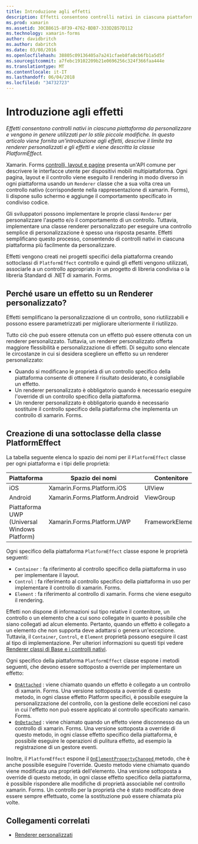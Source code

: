 ```yaml
---
title: Introduzione agli effetti
description: Effetti consentono controlli nativi in ciascuna piattaforma da personalizzare e vengono in genere utilizzati per lo stile piccole modifiche. In questo articolo viene fornita un'introduzione agli effetti, descrive il limite tra renderer personalizzati e gli effetti e viene descritta la classe PlatformEffect.
ms.prod: xamarin
ms.assetid: 30CB8615-8F39-4762-BDB7-333D2B57D112
ms.technology: xamarin-forms
author: davidbritch
ms.author: dabritch
ms.date: 03/08/2016
ms.openlocfilehash: 38805c09136405a7a241cfaeb8fa8cb6fb1a5d5f
ms.sourcegitcommit: a7febc19102209b21e0696256c324f366faa444e
ms.translationtype: MT
ms.contentlocale: it-IT
ms.lasthandoff: 06/04/2018
ms.locfileid: "34732723"
---
```

# <a name="introduction-to-effects"></a>Introduzione agli effetti

_Effetti consentono controlli nativi in ciascuna piattaforma da personalizzare e vengono in genere utilizzati per lo stile piccole modifiche. In questo articolo viene fornita un'introduzione agli effetti, descrive il limite tra renderer personalizzati e gli effetti e viene descritta la classe PlatformEffect._

Xamarin. Forms [controlli, layout e pagine](~/xamarin-forms/user-interface/controls/index.md) presenta un'API comune per descrivere le interfacce utente per dispositivi mobili multipiattaforma. Ogni pagina, layout e il controllo viene eseguito il rendering in modo diverso in ogni piattaforma usando un `Renderer` classe che a sua volta crea un controllo nativo (corrispondente nella rappresentazione di xamarin. Forms), li dispone sullo schermo e aggiunge il comportamento specificato in condiviso codice.

Gli sviluppatori possono implementare le proprie classi `Renderer` per personalizzare l'aspetto e/o il comportamento di un controllo. Tuttavia, implementare una classe renderer personalizzato per eseguire una controllo semplice di personalizzazione è spesso una risposta pesante. Effetti semplificano questo processo, consentendo di controlli nativi in ciascuna piattaforma più facilmente da personalizzare.

Effetti vengono creati nei progetti specifici della piattaforma creando sottoclassi di `PlatformEffect` controllo e quindi gli effetti vengono utilizzati, associarle a un controllo appropriato in un progetto di libreria condivisa o la libreria Standard di .NET di xamarin. Forms.

## <a name="why-use-an-effect-over-a-custom-renderer"></a>Perché usare un effetto su un Renderer personalizzato?

Effetti semplificano la personalizzazione di un controllo, sono riutilizzabili e possono essere parametrizzati per migliorare ulteriormente il riutilizzo.

Tutto ciò che può essere ottenuta con un effetto può essere ottenuta con un renderer personalizzato. Tuttavia, un renderer personalizzato offerta maggiore flessibilità e personalizzazione di effetti. Di seguito sono elencate le circostanze in cui si desidera scegliere un effetto su un renderer personalizzato:

- Quando si modificano le proprietà di un controllo specifico della piattaforma consente di ottenere il risultato desiderato, è consigliabile un effetto.
- Un renderer personalizzato è obbligatorio quando è necessario eseguire l'override di un controllo specifico della piattaforma.
- Un renderer personalizzato è obbligatorio quando è necessario sostituire il controllo specifico della piattaforma che implementa un controllo di xamarin. Forms.

## <a name="subclassing-the-platformeffect-class"></a>Creazione di una sottoclasse della classe PlatformEffect

La tabella seguente elenca lo spazio dei nomi per il `PlatformEffect` classe per ogni piattaforma e i tipi delle proprietà:

|Piattaforma|Spazio dei nomi|Contenitore|Control|
|--- |--- |--- |--- |
|iOS|Xamarin.Forms.Platform.iOS|UIView|UIView|
|Android|Xamarin.Forms.Platform.Android|ViewGroup|Visualizza|
|Piattaforma UWP (Universal Windows Platform)|Xamarin.Forms.Platform.UWP|FrameworkElement|FrameworkElement|

Ogni specifico della piattaforma `PlatformEffect` classe espone le proprietà seguenti:

- `Container` : fa riferimento al controllo specifico della piattaforma in uso per implementare il layout.
- `Control` : fa riferimento al controllo specifico della piattaforma in uso per implementare il controllo di xamarin. Forms.
- `Element` : fa riferimento al controllo di xamarin. Forms che viene eseguito il rendering.

Effetti non dispone di informazioni sul tipo relative il contenitore, un controllo o un elemento che a cui sono collegate in quanto è possibile che siano collegati ad alcun elemento. Pertanto, quando un effetto è collegato a un elemento che non supporta deve adattarsi o genera un'eccezione. Tuttavia, il `Container`, `Control`, e `Element` proprietà possono eseguire il cast al tipo di implementazione. Per ulteriori informazioni su questi tipi vedere [Renderer classi di Base e i controlli nativi](~/xamarin-forms/app-fundamentals/custom-renderer/renderers.md).

Ogni specifico della piattaforma `PlatformEffect` classe espone i metodi seguenti, che devono essere sottoposto a override per implementare un effetto:

- [`OnAttached`](https://developer.xamarin.com/api/member/Xamarin.Forms.Effect.OnAttached()/) : viene chiamato quando un effetto è collegato a un controllo di xamarin. Forms. Una versione sottoposta a override di questo metodo, in ogni classe effetto Platform specifici, è possibile eseguire la personalizzazione del controllo, con la gestione delle eccezioni nel caso in cui l'effetto non può essere applicato al controllo specificato xamarin. Forms.
- [`OnDetached`](https://developer.xamarin.com/api/member/Xamarin.Forms.Effect.OnDetached()/) : viene chiamato quando un effetto viene disconnesso da un controllo di xamarin. Forms. Una versione sottoposta a override di questo metodo, in ogni classe effetto specifico della piattaforma, è possibile eseguire le operazioni di pulitura effetto, ad esempio la registrazione di un gestore eventi.

Inoltre, il `PlatformEffect` espone il [ `OnElementPropertyChanged` ](https://developer.xamarin.com/api/member/Xamarin.Forms.PlatformEffect%3CTContainer,TControl%3E.OnElementPropertyChanged/p/System.ComponentModel.PropertyChangedEventArgs/) metodo, che è anche possibile eseguire l'override. Questo metodo viene chiamato quando viene modificata una proprietà dell'elemento. Una versione sottoposta a override di questo metodo, in ogni classe effetto specifico della piattaforma, è possibile rispondere alle modifiche di proprietà associabile nel controllo xamarin. Forms. Un controllo per la proprietà che è stato modificato deve essere sempre effettuato, come la sostituzione può essere chiamata più volte.


## <a name="related-links"></a>Collegamenti correlati

- [Renderer personalizzati](~/xamarin-forms/app-fundamentals/custom-renderer/index.md)
